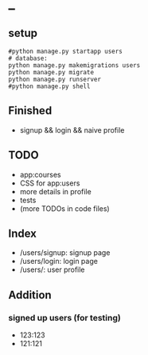 # \_

## setup
```
#python manage.py startapp users
# database:
python manage.py makemigrations users
python manage.py migrate
python manage.py runserver
#python manage.py shell
```

## Finished
- signup && login && naive profile

## TODO
- app:courses
- CSS for app:users
- more details in profile
- tests
- (more TODOs in code files)

## Index
- /users/signup: signup page
- /users/login: login page
- /users/<user nickname>: user profile

## Addition
### signed up users (for testing)
- 123:123
- 121:121
